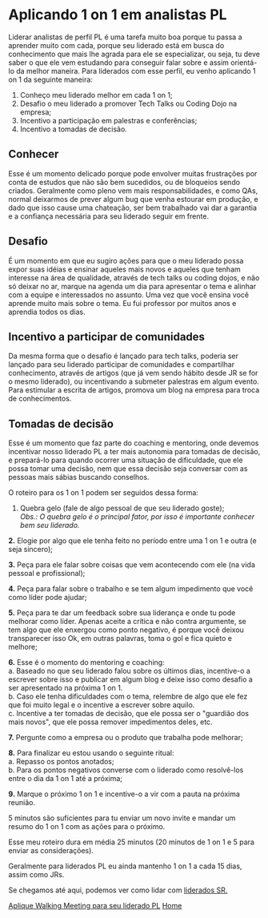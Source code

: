 # Aplicando 1 on 1 em analistas PL

Liderar analistas de perfil PL é uma tarefa muito boa porque tu passa a aprender muito com cada, porque seu liderado está em busca do conhecimento que mais lhe agrada para ele se especializar, ou seja, tu deve saber o que ele vem estudando para conseguir falar sobre e assim orientá-lo da melhor maneira. Para liderados com esse perfil, eu venho aplicando 1 on 1 da seguinte maneira:

1. Conheço meu liderado melhor em cada 1 on 1;
2. Desafio o meu liderado a promover Tech Talks ou Coding Dojo na empresa;
3. Incentivo a participação em palestras e conferências;
4. Incentivo a tomadas de decisão.

## Conhecer

Esse é um momento delicado porque pode envolver muitas frustrações por conta de estudos que não são bem sucedidos, ou de bloqueios sendo criados. Geralmente como pleno vem mais responsabilidades, e como QAs, normal deixarmos de prever algum bug que venha estourar em produção, e dado que isso cause uma chateação, ser bem trabalhado vai dar a garantia e a confiança necessária para seu liderado seguir em frente.

## Desafio

É um momento em que eu sugiro ações para que o meu liderado possa expor suas idéias e ensinar aqueles mais novos e aqueles que tenham interesse na área de qualidade, através de tech talks ou coding dojos, e não só deixar no ar, marque na agenda um dia para apresentar o tema e alinhar com a equipe e interessados no assunto.
Uma vez que você ensina você aprende muito mais sobre o tema. Eu fui professor por muitos anos e aprendia todos os dias.

## Incentivo a participar de comunidades

Da mesma forma que o desafio é lançado para tech talks, poderia ser lançado para seu liderado participar de comunidades e compartilhar conhecimento, através de artigos (que já vem sendo hábito desde JR se for o mesmo liderado), ou incentivando a submeter palestras em algum evento. Para estimular a escrita de artigos, promova um blog na empresa para troca de conhecimentos.

## Tomadas de decisão

Esse é um momento que faz parte do coaching e mentoring, onde devemos incentivar nosso liderado PL a ter mais autonomia para tomadas de decisão, e prepará-lo para quando ocorrer uma situação de dificuldade, que ele possa tomar uma decisão, nem que essa decisão seja conversar com as pessoas mais sábias buscando conselhos.

O roteiro para os 1 on 1 podem ser seguidos dessa forma:

1. Quebra gelo (fale de algo pessoal de que seu liderado goste);  
*Obs.: O quebra gelo é o principal fator, por isso é importante conhecer bem seu liderado.*  

**2.** Elogie por algo que ele tenha feito no período entre uma 1 on 1 e outra (e seja sincero);  

**3.** Peça para ele falar sobre coisas que vem acontecendo com ele (na vida pessoal e profissional);  

**4.** Peça para falar sobre o trabalho e se tem algum impedimento que você como líder pode ajudar;  

**5.** Peça para te dar um feedback sobre sua liderança e onde tu pode melhorar como líder. Apenas aceite a crítica e não contra argumente, se tem algo que ele enxergou como ponto negativo, é porque você deixou transparecer isso Ok, em outras palavras, toma o gol e fica quieto e melhore;  

**6.** Esse é o momento do mentoring e coaching:   
a. Baseado no que seu liderado falou sobre os últimos dias, incentive-o a escrever sobre isso e publicar em algum blog e deixe isso como desafio a ser apresentado na próxima 1 on 1.  
b. Caso ele tenha dificuldades com o tema, relembre de algo que ele fez que foi muito legal e o incentive a escrever sobre aquilo.  
c. Incentive a ter tomadas de decisão, que ele possa ser o "guardião dos mais novos", que ele possa remover impedimentos deles, etc.

**7.** Pergunte como a empresa ou o produto que trabalha pode melhorar;  

**8.** Para finalizar eu estou usando o seguinte ritual:  
a. Repasso os pontos anotados;  
b. Para os pontos negativos converse com o liderado como resolvê-los entre o dia da 1 on 1 até a próxima;  

**9.** Marque o próximo 1 on 1 e incentive-o a vir com a pauta na próxima reunião.

5 minutos são suficientes para tu enviar um novo invite e mandar um resumo do 1 on 1 com as ações para o próximo.

Esse meu roteiro dura em média 25 minutos (20 minutos de 1 on 1 e 5 para enviar as considerações).

Geralmente para liderados PL eu ainda mantenho 1 on 1 a cada 15 dias, assim como JRs.

Se chegamos até aqui, podemos ver como lidar com [liderados SR.](https://github.com/thiagomarquessp/1-on-1-melhorando-qas/blob/master/1-1-analistas-sr.md)

[Aplique Walking Meeting para seu liderado PL](https://github.com/thiagomarquessp/1-on-1-melhorando-qas/blob/master/walking-meeting.md)
[Home](https://github.com/thiagomarquessp/1-on-1-melhorando-qas)
